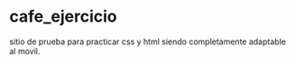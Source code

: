 # cafe_ejercicio

sitio de prueba para practicar css y html siendo completamente adaptable al movil.
